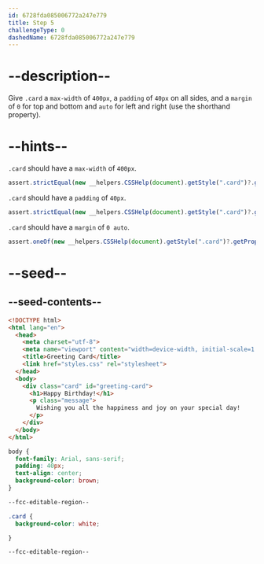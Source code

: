 ```yaml
---
id: 6728fda085006772a247e779
title: Step 5
challengeType: 0
dashedName: 6728fda085006772a247e779
---
```


# --description--

Give `.card` a `max-width` of `400px`, a `padding` of `40px` on all sides, and a `margin` of `0` for top and bottom and `auto` for left and right (use the shorthand property).

# --hints--

`.card` should have a `max-width` of `400px`.

```js
assert.strictEqual(new __helpers.CSSHelp(document).getStyle(".card")?.getPropertyValue("max-width"), "400px");
```

`.card` should have a `padding` of `40px`.

```js
assert.strictEqual(new __helpers.CSSHelp(document).getStyle(".card")?.getPropertyValue("padding"), "40px");
```

`.card` should have a `margin` of `0 auto`.

```js
assert.oneOf(new __helpers.CSSHelp(document).getStyle(".card")?.getPropertyValue("margin"), ["0 auto", "0 auto 0 auto", "0 auto 0", "0px auto", "0px auto 0px auto", "0px auto 0px"]);
```

# --seed--

## --seed-contents--

```html
<!DOCTYPE html>
<html lang="en">
  <head>
    <meta charset="utf-8">
    <meta name="viewport" content="width=device-width, initial-scale=1.0">
    <title>Greeting Card</title>
    <link href="styles.css" rel="stylesheet">
  </head>
  <body>
    <div class="card" id="greeting-card">
      <h1>Happy Birthday!</h1>
      <p class="message">
        Wishing you all the happiness and joy on your special day!
      </p>
  	</div>
  </body>
</html>

```

```css
body {
  font-family: Arial, sans-serif;
  padding: 40px;
  text-align: center;
  background-color: brown;
}

--fcc-editable-region--

.card {
  background-color: white;

}

--fcc-editable-region--

```
